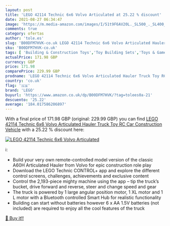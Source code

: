 ```yaml
---
layout: post
title: 'LEGO 42114 Technic 6x6 Volvo Articulated at 25.22 % discount'
date: 2021-08-27 06:34:47
image: 'https://m.media-amazon.com/images/I/51t9F6AV20L._SL500_._SL400_.jpg'
comments: true
category: ofertas
author: 'tole.es'
slug: 'B00DFM7HVK-co.uk LEGO 42114 Technic 6x6 Volvo Articulated Hauler Truck...'
sku: 'B00DFM7HVK-co.uk'
tags: [ 'Building & Construction Toys','Toy Building Sets','Toys & Games','Toys Store','lego', ]
actualPrice: 171.98 GBP
currency: GBP
price: 171.98
comparePrice: 229.99 GBP
prodname: 'LEGO 42114 Technic 6x6 Volvo Articulated Hauler Truck Toy RC Car Construction Vehicle'
country: 'co.uk'
flag: '🇬🇧'
brand: 'LEGO'
buyurl: 'https://www.amazon.co.uk/dp/B00DFM7HVK/?tag=tolees0a-21'
descuento: '25.22'
average: '184.017586206897'
---
```


With a final price of 171.98 GBP (original: 229.99 GBP) you can find [LEGO 42114 Technic 6x6 Volvo Articulated Hauler Truck Toy RC Car Construction Vehicle](https://www.amazon.co.uk/dp/B00DFM7HVK/?tag=tolees0a-21) with a  25.22 % discount here:

[![LEGO 42114 Technic 6x6 Volvo Articulated](https://m.media-amazon.com/images/I/51t9F6AV20L._SL500_._SL400_.jpg)](https://www.amazon.co.uk/dp/B00DFM7HVK/?tag=tolees0a-21)

ℹ️:

- Build your very own remote-controlled model version of the classic A60H Articulated Hauler from Volvo for epic construction role play
- Download the LEGO Technic CONTROL+ app and explore the different control screens, challenges, achievements and exclusive content
- Control the 2,193-piece mighty machine using the app – tip the truck’s bucket, drive forward and reverse, steer and change speed and gear
- The truck is powered by 1 large angular position motor, 1 XL motor and 1 L motor with a Bluetooth controlled Smart Hub for realistic functionality
- Building can start without batteries however 6 x AA 1.5V batteries (not included) are required to enjoy all the cool features of the truck

[🛒 Buy it!!](https://www.amazon.co.uk/dp/B00DFM7HVK/?tag=tolees0a-21)
